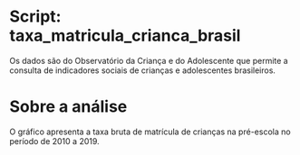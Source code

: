 # Script: taxa_matricula_crianca_brasil

Os dados são do Observatório da Criança e do Adolescente que permite a consulta de indicadores sociais de crianças e adolescentes brasileiros.

# Sobre a análise

O gráfico apresenta a taxa bruta de matrícula de crianças na pré-escola no período de 2010 a 2019.
